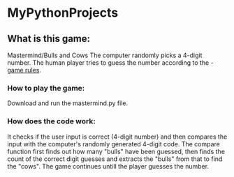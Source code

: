 # MyPythonProjects

## What is this game:

Mastermind/Bulls and Cows
The computer randomly picks a 4-digit number. The human player tries to guess the number according to the - [game rules](https://en.wikipedia.org/wiki/Mastermind_(board_game)). 

### How to play the game:

Download and run the mastermind.py file.

### How does the code work:

It checks if the user input is correct (4-digit number) and then compares the input with the computer's randomly generated 4-digit code.
The compare function first finds out how many "bulls" have been guessed, then finds the count of the correct digit guesses and extracts the "bulls" from that to find the "cows".
The game continues untill the player guesses the number.
